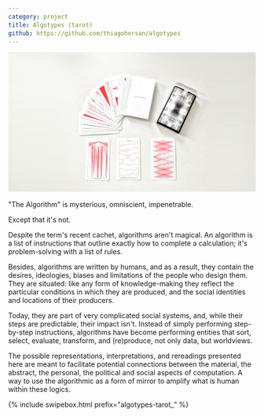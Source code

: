 ```yaml
---
category: project
title: Algotypes (tarot)
github: https://github.com/thiagohersan/algotypes
---
```

![](/assets/projects/algotypes-tarot/algotypes-tarot_00.jpg)

"The Algorithm" is mysterious, omniscient, impenetrable.

Except that it's not.

Despite the term's recent cachet, algorithms aren't magical. An algorithm is a list of instructions that outline exactly how to complete a calculation; it's problem-solving with a list of rules.

Besides, algorithms are written by humans, and as a result, they contain the desires, ideologies, biases and limitations of the people who design them. They are situated: like any form of knowledge-making they reflect the particular conditions in which they are produced, and the social identities and locations of their producers.

Today, they are part of very complicated social systems, and, while their steps are predictable, their impact isn't. Instead of simply performing step-by-step instructions, algorithms have become performing entities that sort, select, evaluate, transform, and (re)produce, not only data, but worldviews.

The possible representations, interpretations, and rereadings presented here are meant to facilitate potential connections between the material, the abstract, the personal, the political and social aspects of computation. A way to use the algorithmic as a form of mirror to amplify what is human within these logics.


{% include swipebox.html prefix="algotypes-tarot_" %}

